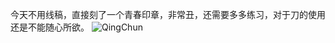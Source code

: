 今天不用线稿，直接刻了一个青春印章，非常丑，还需要多多练习，对于刀的使用还是不能随心所欲。
![QingChun](https://github.com/masterchange13/qing.github.io/assets/100202991/4d7c6118-3ed9-4856-a9e1-95ef5684aadb)
